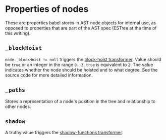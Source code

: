# Properties of nodes
These are properties babel stores in AST node objects for internal use, as opposed to properties that are part of the AST spec (ESTree at the time of this writing).

## `_blockHoist`
`node._blockHoist != null` triggers the [block-hoist transformer](/src/babel/transformation/transformers/internal/block-hoist.js). Value should be `true` or an integer in the range `0..3`. `true` is equivalent to `2`. The value indicates whether the node should be hoisted and to what degree. See the source code for more detailed information.

## `_paths`
Stores a representation of a node's position in the tree and relationship to other nodes.

## `shadow`
A truthy value triggers the [shadow-functions transformer](/src/babel/transformation/transformers/internal/shadow-functions.js).
